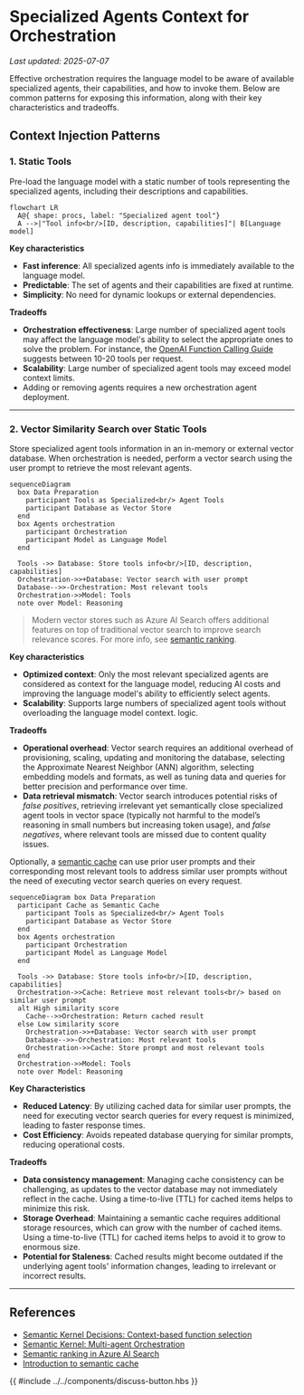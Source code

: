 # Specialized Agents Context for Orchestration

_Last updated: 2025-07-07_

Effective orchestration requires the language model to be aware of available
specialized agents, their capabilities, and how to invoke them. Below are common
patterns for exposing this information, along with their key characteristics and
tradeoffs.

## Context Injection Patterns

### 1. Static Tools

Pre-load the language model with a static number of tools representing the
specialized agents, including their descriptions and capabilities.

```mermaid
flowchart LR
  A@{ shape: procs, label: "Specialized agent tool"}
  A -->|"Tool info<br/>[ID, description, capabilities]"| B[Language model]
```

**Key characteristics**

- **Fast inference**: All specialized agents info is immediately available to
  the language model.
- **Predictable**: The set of agents and their capabilities are fixed at
  runtime.
- **Simplicity**: No need for dynamic lookups or external dependencies.

**Tradeoffs**

- **Orchestration effectiveness**: Large number of specialized agent tools may
  affect the language model's ability to select the appropriate ones to solve
  the problem. For instance, the
  [OpenAI Function Calling Guide](https://platform.openai.com/docs/guides/function-calling?api-mode=chat)
  suggests between 10-20 tools per request.
- **Scalability**: Large number of specialized agent tools may exceed model
  context limits.
- Adding or removing agents requires a new orchestration agent deployment.

---

### 2. Vector Similarity Search over Static Tools

Store specialized agent tools information in an in-memory or external vector
database. When orchestration is needed, perform a vector search using the user
prompt to retrieve the most relevant agents.

```mermaid
sequenceDiagram
  box Data Preparation
    participant Tools as Specialized<br/> Agent Tools
    participant Database as Vector Store
  end
  box Agents orchestration
    participant Orchestration
    participant Model as Language Model
  end

  Tools ->> Database: Store tools info<br/>[ID, description, capabilities]
  Orchestration->>+Database: Vector search with user prompt
  Database-->>-Orchestration: Most relevant tools
  Orchestration->>Model: Tools
  note over Model: Reasoning
```

> Modern vector stores such as Azure AI Search offers additional features on top
> of traditional vector search to improve search relevance scores. For more
> info, see
> [semantic ranking](https://learn.microsoft.com/en-us/azure/search/semantic-search-overview).

**Key characteristics**

- **Optimized context**: Only the most relevant specialized agents are
  considered as context for the language model, reducing AI costs and improving
  the language model's ability to efficiently select agents.
- **Scalability**: Supports large numbers of specialized agent tools without
  overloading the language model context. logic.

**Tradeoffs**

- **Operational overhead**: Vector search requires an additional overhead of
  provisioning, scaling, updating and monitoring the database, selecting the
  Approximate Nearest Neighbor (ANN) algorithm, selecting embedding models and
  formats, as well as tuning data and queries for better precision and
  performance over time.
- **Data retrieval mismatch**: Vector search introduces potential risks of
  _false positives_, retrieving irrelevant yet semantically close specialized
  agent tools in vector space (typically not harmful to the model’s reasoning in
  small numbers but increasing token usage), and _false negatives_, where
  relevant tools are missed due to content quality issues.

Optionally, a
[semantic cache](https://learn.microsoft.com/en-us/azure/cosmos-db/gen-ai/semantic-cache)
can use prior user prompts and their corresponding most relevant tools to
address similar user prompts without the need of executing vector search queries
on every request.

```mermaid
sequenceDiagram box Data Preparation
  participant Cache as Semantic Cache
    participant Tools as Specialized<br/> Agent Tools
    participant Database as Vector Store
  end
  box Agents orchestration
    participant Orchestration
    participant Model as Language Model
  end

  Tools ->> Database: Store tools info<br/>[ID, description, capabilities]
  Orchestration->>Cache: Retrieve most relevant tools<br/> based on similar user prompt
  alt High similarity score
    Cache-->>Orchestration: Return cached result
  else Low similarity score
    Orchestration->>+Database: Vector search with user prompt
    Database-->>-Orchestration: Most relevant tools
    Orchestration->>Cache: Store prompt and most relevant tools
  end
  Orchestration->>Model: Tools
  note over Model: Reasoning
```

**Key Characteristics**

- **Reduced Latency**: By utilizing cached data for similar user prompts, the
  need for executing vector search queries for every request is minimized,
  leading to faster response times.
- **Cost Efficiency**: Avoids repeated database querying for similar prompts,
  reducing operational costs.

**Tradeoffs**

- **Data consistency management**: Managing cache consistency can be
  challenging, as updates to the vector database may not immediately reflect in
  the cache. Using a time-to-live (TTL) for cached items helps to minimize this
  risk.
- **Storage Overhead**: Maintaining a semantic cache requires additional storage
  resources, which can grow with the number of cached items. Using a
  time-to-live (TTL) for cached items helps to avoid it to grow to enormous
  size.
- **Potential for Staleness**: Cached results might become outdated if the
  underlying agent tools' information changes, leading to irrelevant or
  incorrect results.

---

## References

- [Semantic Kernel Decisions: Context-based function selection](https://github.com/markwallace-microsoft/semantic-kernel/blob/main/docs/decisions/0072-context-based-function-selection.md)
- [Semantic Kernel: Multi-agent Orchestration](https://devblogs.microsoft.com/semantic-kernel/semantic-kernel-multi-agent-orchestration/)
- [Semantic ranking in Azure AI Search](https://learn.microsoft.com/en-us/azure/search/semantic-search-overview)
- [Introduction to semantic cache](https://learn.microsoft.com/en-us/azure/cosmos-db/gen-ai/semantic-cache)

{{ #include ../../components/discuss-button.hbs }}
